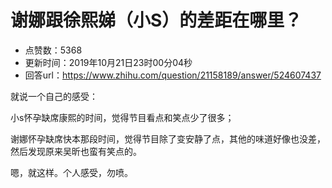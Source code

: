 # 谢娜跟徐熙娣（小S）的差距在哪里？
- 点赞数：5368
- 更新时间：2019年10月21日23时00分04秒
- 回答url：https://www.zhihu.com/question/21158189/answer/524607437
<body>
 <p data-pid="jm9MzKd8">就说一个自己的感受：</p>
 <p data-pid="0AnFQgiP">小s怀孕缺席康熙的时间，觉得节目看点和笑点少了很多；</p>
 <p data-pid="jJ_rXat1">谢娜怀孕缺席快本那段时间，觉得节目除了变安静了点，其他的味道好像也没差，然后发现原来吴昕也蛮有笑点的。</p>
 <p data-pid="2jlq6tUI">嗯，就这样。个人感受，勿喷。</p>
</body>